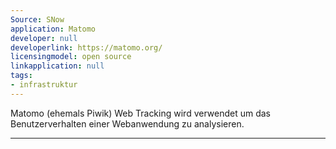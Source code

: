 ```yaml
---
Source: SNow
application: Matomo
developer: null
developerlink: https://matomo.org/
licensingmodel: open source
linkapplication: null
tags:
- infrastruktur
---
```

Matomo (ehemals Piwik) Web Tracking wird verwendet um das Benutzerverhalten einer Webanwendung zu analysieren. 

---
